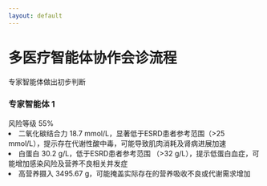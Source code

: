 ```yaml
---
layout: default
---
```


<div class="text-center">
    <h1 class="text-3xl font-bold text-indigo-800 mb-2">多医疗智能体协作会诊流程</h1>
    <p class="text-gray-600">专家智能体做出初步判断</p>
</div>

<div class="grid grid-cols-2 gap-8 h-full">

  <div>
    <div class="relative bg-red-50 rounded-2xl p-3 shadow-lg hover:shadow-xl transition-all duration-300">
        <div class="absolute -top-6 left-1/2 -translate-x-1/2">
        <carbon:ai class="text-4xl text-red-600 bg-white rounded-full p-2 shadow-md" />
        </div>
        <h3 class="text-xl font-bold text-red-800 mb-4 mt-2">专家智能体 1</h3>
        <div class="space-y-2 text-sm leading-relaxed">
        <div class="flex justify-between text-xs -mt-3">
            <span><carbon:warning class="flex-shrink-0 text-red-500 mr-2" /> 风险等级</span>
            <span>55%</span>
        </div>
        <div class="h-2 bg-gray-200 rounded-full overflow-hidden">
            <div class="w-55/100 h-full bg-red-600 animate-progress"></div>
        </div>
        <div class="bg-white rounded-lg">
            <li>二氧化碳结合力 18.7 mmol/L，显著低于ESRD患者参考范围（>25 mmol/L），提示存在代谢性酸中毒，可能导致肌肉消耗及肾病进展加速</li>
            <li>白蛋白 30.2 g/L，低于ESRD患者参考范围 （>32 g/L），提示低蛋白血症，可能增加感染风险及营养不良相关并发症</li>
            <li>高营养摄入 3495.67 g，可能掩盖实际存在的营养吸收不良或代谢需求增加</li>
        </div>
        </div>
    </div>
  </div>

  <!-- 右侧图表 -->
  <div class="relative">
    <!-- 折线图容器 -->
    <div class="bg-white p-3 rounded-xl shadow-md animate-slide-in-right">
      <line-chart f1="co2cp" f2="albumin" f3="appetite" />
    </div>
  </div>
</div>

<style>
.animate-slide-in-left {
  animation: slideInLeft 0.8s ease-out;
}

.animate-slide-in-right {
  animation: slideInRight 0.8s ease-out;
}

@keyframes slideInLeft {
  from { transform: translateX(-100px); opacity: 0; }
  to { transform: translateX(0); opacity: 1; }
}

@keyframes slideInRight {
  from { transform: translateX(100px); opacity: 0; }
  to { transform: translateX(0); opacity: 1; }
}

[v-click] {
  --v-click-delay-enter: 0.3s;
}
</style>